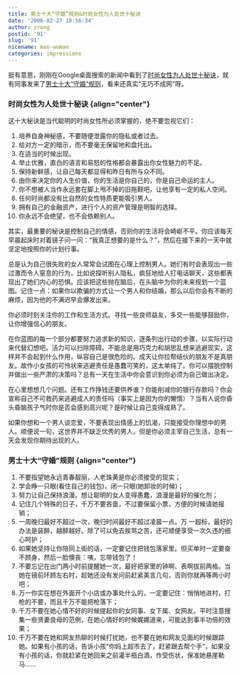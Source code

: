 ```yaml
---
title: 男士十大“守婚”规则&时尚女性为人处世十秘诀
date: '2006-02-27 10:56:34'
author: zrong
postid: '91'
slug: '91'
nicename: man-woman
categories: impressions
---
```


挺有意思，刚刚在Google桌面搜索的新闻中看到了[时尚女性为人处世十秘诀](http://life.people.com.cn/GB/1090/4145135.html)，就有同事发来了[男士十大“守婚”规则](http://life.people.com.cn/GB/1090/4135786.html)，看来还真实“无巧不成网”呀。  
<!--more-->

### 时尚女性为人处世十秘诀 {align="center"}

这十大秘诀是当代聪明的时尚女性所必须掌握的，绝不要忽视它们：

1.  培养自身神秘感，不要随便泄露你的隐私或者过去。
2.  给对方一定的暗示，而不要毫无保留地和盘托出。
3.  在适当的时候出现。
4.  举止优雅，直白的语言和易怒的性格都会暴露出你女性魅力的不足。
5.  保持新鲜感，让自己每天都显得和昨日有所与众不同。
6.  由你来决定你的人生价值，你的生活是你自己的，你是自己命运的主人。
7.  你不想被人当作永远套在脚上甩不掉的旧拖鞋吧，让他享有一定的私人空间。
8.  任何时尚都没有比自然的女性特质更能吸引男人。
9.  拥有自己的金融资产，进行个人的资产管理是明智的选择。
10. 你永远不会绝望，也不会依赖别人。

其实，最重要的秘诀是控制自己的情感，否则你的生活将会崎岖不平。你应该每天早晨起床时对着镜子问一问：“我真正想要的是什么？”，然后在接下来的一天中就坚定地按照你的计划行事。

总是认为自己很失败的女人常常会试图在心理上控制男人。她们有时会表现出一些过激而令人窒息的行为，比如说探听别人隐私，疯狂地给人打电话聊天，这些都表现出了她们内心的恐惧。应该把这些抛在脑后，在头脑中为你的未来规划一个蓝图。记住一点：如果你以欺骗的方式让一个男人和你结婚，那么以后你会有不断的麻烦，因为他的不满迟早会爆发出来。

你必须时刻关注你的工作和生活方式。寻找一些良师益友，多交一些能够鼓励你，让你增强信心的朋友。

在你蓝图的每一个部分都要努力追求新的知识，逐条列出行动的步骤，以实际行动来代替幻想吧。活力可以扫除障碍。不能总是用巧克力和胡思乱想来逃避现实，这样并不会起到什么作用，纵容自己是很危险的。成天让你拉帮结伙的朋友不是真朋友。故作小女孩的可怜状来逃避责任是愚蠢可笑的，这太单纯了。你可以摆脱控制并做出一些严肃的决策吗？总有一天在生活中你会意识到你必须为自己做出决定。

在心里想想几个问题。还有工作挣钱还要供养谁？你能削减你的银行存款吗？你会宣称自己不可救药来逃避成人的责任吗（事实上是因为你的懒惰）？当有人说你昏头昏脑孩子气时你是否会感到高兴呢？是时候让自己变得成熟了。

如果你想和一个男人谈恋爱，不要表现出情感上的饥渴，只能接受你理想中的男人。顺便说一句，这世界并不缺乏优秀的男人，但是你必须主宰自己生活，总有一天会发现你期待出现的人。

### 男士十大“守婚”规则 {align="center"}

1.  不要指望她永远青春靓丽，人老珠黄是你必须接受的现实；
2.  学会睁一只眼(看住自己的钱包)，闭一只眼(她卸妆的时候)；
3.  努力让自己保持浪漫。想让聪明的女人变得愚蠢，浪漫是最好的催化剂；
4.  记住几个特殊的日子，千万不要吝啬，不过要保留小票，方便的时候请她报销；
5.  一周晚归最好不超过一次，晚归时间最好不超过凌晨一点。万
    一超标，最好的办法是装醉，越醉越好。除了可以免去挨骂之苦，还可顺便享受一次久违的细心呵护；
6.  如果她坚持让你陪同上街的话，一定要记住把钱包落家里。但买单时一定要奋不顾身，然后一脸懊丧：咦，忘带钱包了！
7.  不要忘记在出门两小时前提醒她一次，最好把家里的钟啊、表啊拔前两格。当她在镜前环顾左右时，趁她还没有发问前赶紧美言几句，否则你就再等两小时吧；
8.  万一你实在想在外面开个小店或办事处什么的，一定要记住：悄悄地进村，打枪的不要，而且千万不能把枪落下；
9.  千万不要在她心情不好的时候提起你的女同事、女下属、女网友。平时注意搜集一些贤妻良母的范例，在她心情好的时候娓娓道来，可能达到事半功倍的效果；
10. 千万不要在她和网友热聊的时候打扰她，也不要在她和网友见面的时候跟踪她。如果有小孩的话，告诉小孩“你妈上超市去了，赶紧跟去帮个手”，如果没有小孩的话，你就赶紧在她回来之前灌半瓶白酒，作受伤状，保准她悬崖勒马……

